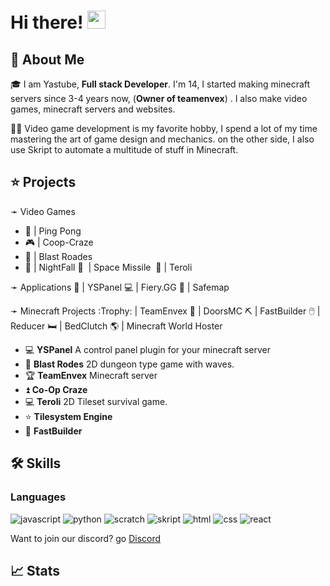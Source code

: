 # Hi there! <img src="https://media.giphy.com/media/hvRJCLFzcasrR4ia7z/giphy.gif" width="29px" height="29px">

## 🚀 About Me

🎓 I am Yastube, **Full stack Developer**. I'm 14, I started making minecraft servers since 3-4 years now, (**Owner of teamenvex**) . I also make video games, minecraft servers and websites.

👨‍💻 Video game development is my favorite hobby, I spend a lot of my time mastering the art of game design and mechanics. on the other side, I also use Skript to automate a multitude of stuff in Minecraft.


## ⭐ Projects
➛ Video Games
-    🏓  |  Ping Pong
-    🎮  |  Coop-Craze
-    👾  |  Blast Roades
-    🌲  |  NightFall
      🚀 ﻿ |  Space Missile
  ﻿  💚  |  Teroli

 ➛ Applications
    📂  |  YSPanel
    💻﻿  |  Fiery.GG
    🦺  |  Safemap

 ➛ Minecraft Projects
    :Trophy:   |  TeamEnvex
    🚪   |  DoorsMC
    ⛏️   |  FastBuilder
    🖱️   |  Reducer
    🛏️   |  BedClutch
    🌎   |  Minecraft World Hoster
-   💻 **YSPanel** A control panel plugin for your minecraft server
-   📝 **Blast Rodes** 2D dungeon type game with waves.
-   🏆 **TeamEnvex** Minecraft server
-   ⏫ **Co-Op Craze**
-   💻 **Teroli** 2D Tileset survival game.
-   ⭐ **Tilesystem Engine**
-   🤝 **FastBuilder**

## 🛠️ Skills

### Languages

![javascript](https://img.shields.io/badge/Java%20Script-20232A?style=for-the-badge&logo=javascript&logoColor=white)
![python](https://img.shields.io/badge/Python-3776AB?style=for-the-badge&logo=python&logoColor=white)
![scratch](https://img.shields.io/badge/Scratch-3776AB?style=for-the-badge&logo=scratch&logoColor=white)
![skript](https://img.shields.io/badge/Skript-20232A?style=for-the-badge&logo=code&logoColor=white)
![html](https://img.shields.io/badge/HTML5-E34F26?style=for-the-badge&logo=html5&logoColor=white)
![css](https://img.shields.io/badge/CSS3-1572B6?style=for-the-badge&logo=css3&logoColor=white)
![react](https://img.shields.io/badge/React-20232A?style=for-the-badge&logo=react&logoColor=61DAFB)



Want to join our discord? go [Discord](https://dc.teamenvex.de)

## 📈 Stats

